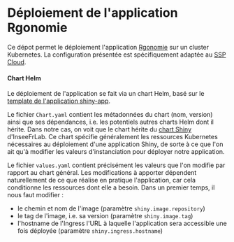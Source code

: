 # Déploiement de l'application Rgonomie

Ce dépot permet le déploiement l'application [Rgonomie](https://github.com/SSM-Agriculture/Rgonomie) sur un cluster Kubernetes. La configuration présentée est spécifiquement adaptée au [SSP Cloud](https://datalab.sspcloud.fr/home).

#### Chart Helm

Le déploiement de l'application se fait via un chart Helm, basé sur le [template de l'application shiny-app](https://github.com/InseeFrLab/helm-charts-shiny-apps).

Le fichier `Chart.yaml` contient les métadonnées du chart (nom, version) ainsi que ses dépendances, i.e. les potentiels autres charts Helm dont il hérite. Dans notre cas, on voit que le chart hérite du [chart Shiny](https://github.com/InseeFrLab/helm-charts/tree/master/charts/shiny) d'InseeFrLab. Ce chart spécifie généralement les ressources Kubernetes nécessaires au déploiement d'une application Shiny, de sorte à ce que l'on ait qu'à modifier les valeurs d'instanciation pour déployer notre application.

Le fichier `values.yaml` contient précisément les valeurs que l'on modifie par rapport au chart général. Les modifications à apporter dépendent naturellement de ce que réalise en pratique l'application, car cela conditionne les ressources dont elle a besoin. Dans un premier temps, il nous faut modifier : 
- le chemin et nom de l'image (paramètre `shiny.image.repository`)
- le tag de l'image, i.e. sa version (paramètre `shiny.image.tag`)
- l'hostname de l'Ingress l'URL à laquelle l'application sera accessible une fois déployée (paramètre `shiny.ingress.hostname`)